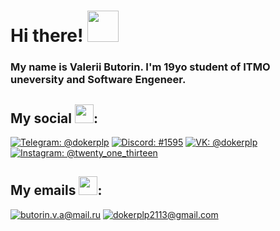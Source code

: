 # Hi there! <img alt="" src="https://media1.giphy.com/media/108JHWB1hruZnq/giphy.gif?cid=ecf05e47wlnuot25g7g8lb1ghvy1qv7blgx8vbk19q1o06h2&rid=giphy.gif&ct=s" width="50px">

### My name is Valerii Butorin. I'm 19yo student of ITMO uneversity and Software Engeneer.

## My social <img alt="" src="https://media4.giphy.com/media/kdjPaTqjYfJdGMU12U/giphy.gif?cid=ecf05e472axqqxawamb726m781biqw8ljuer28qp2cwm32zr&rid=giphy.gif&ct=s" width="30px">:

[![Telegram: @dokerplp](https://img.shields.io/badge/-Telegram-26A5E4?style=flat-square&logo=telegram&labelColor=white&link=https://t.me/dokerplp)](https://t.me/dokerplp)
[![Discord: #1595](https://img.shields.io/badge/-Discord-5865F2?style=flat-square&logo=discord&labelColor=white&link=https://discordapp.com/users/348859264590282752/)](https://discordapp.com/users/348859264590282752/)
[![VK: @dokerplp](https://img.shields.io/badge/-VK-4680C2?style=flat-square&logo=vk&labelColor=white&link=https://vk.com/dokerplp)](https://vk.com/dokerplp)
[![Instagram: @twenty_one_thirteen](https://img.shields.io/badge/-Instagram-E4405F?style=flat-square&logo=instagram&labelColor=white&link=https://www.instagram.com/twenty_one_thirteen)](https://www.instagram.com/twenty_one_thirteen)

## My emails <img alt="" src="https://media4.giphy.com/media/cJHAJn3dPZlpTFjDV0/giphy.gif?cid=ecf05e47iausfdkcipwdo09oprukrwby9ojnn41yz3snpy8p&rid=giphy.gif&ct=s" width="30px">:

[![butorin.v.a@mail.ru](https://img.shields.io/badge/-Mail.ru-005FF9?style=flat-square&logo=maildotru&labelColor=white&logoColor=005FF9&link=mailto:butorin.v.a@mail.ru)](mailto:butorin.v.a@mail.ru)
[![dokerplp2113@gmail.com](https://img.shields.io/badge/-Gmail-EA4335?style=flat-square&logo=gmail&labelColor=white&link=mailto:dokerplp2113@gmail.com)](mailto:dokerplp2113@gmail.com) 

